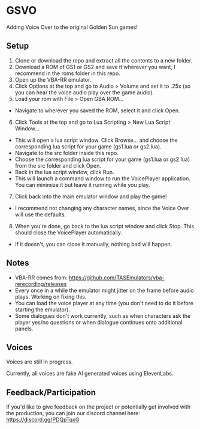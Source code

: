 # GSVO
Adding Voice Over to the original Golden Sun games!

## Setup
1) Clone or download the repo and extract all the contents to a new folder.
2) Download a ROM of GS1 or GS2 and save it wherever you want, I recommend in the roms folder in this repo.
3) Open up the VBA-RR emulator.
4) Click Options at the top and go to Audio > Volume and set it to .25x (so you can hear the voice audio play over the game audio).
5) Load your rom with File > Open GBA ROM...
  - Navigate to wherever you saved the ROM, select it and click Open.
6) Click Tools at the top and go to Lua Scripting > New Lua Script Window...
  - This will open a lua script window. Click Browse... and choose the corresponding lua script for your game (gs1.lua or gs2.lua).
  - Navigate to the src folder inside this repo.
  - Choose the corresponding lua script for your game (gs1.lua or gs2.lua) from the src folder and click Open.
  - Back in the lua script window, click Run.
  - This will launch a command window to run the VoicePlayer application. You can minimize it but leave it running while you play.  
7) Click back into the main emulator window and play the game! 
  - I recommend not changing any character names, since the Voice Over will use the defaults.
8) When you're done, go back to the lua script window and click Stop. This should close the VoicePlayer automatically. 
  - If it doesn't, you can close it manually, nothing bad will happen.

## Notes
- VBA-RR comes from: https://github.com/TASEmulators/vba-rerecording/releases
- Every once in a while the emulator might jitter on the frame before audio plays. Working on fixing this.
- You can load the voice player at any time (you don't need to do it before starting the emulator).
- Some dialogues don't work currently, such as when characters ask the player yes/no questions or when dialogue continues onto additional panels.

## Voices
Voices are still in progress.

Currently, all voices are fake AI generated voices using ElevenLabs.

## Feedback/Participation
If you'd like to give feedback on the project or potentially get involved with the production, you can join our discord channel here:
https://discord.gg/PDQpTqxG
